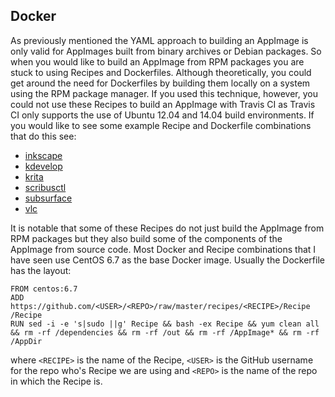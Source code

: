 ## Docker
As previously mentioned the YAML approach to building an AppImage is only valid for AppImages built from binary archives or Debian packages. So when you would like to build an AppImage from RPM packages you are stuck to using Recipes and Dockerfiles. Although theoretically, you could get around the need for Dockerfiles by building them locally on a system using the RPM package manager. If you used this technique, however, you could not use these Recipes to build an AppImage with Travis CI as Travis CI only supports the use of Ubuntu 12.04 and 14.04 build environments. If you would like to see some example Recipe and Dockerfile combinations that do this see:

* [inkscape](https://github.com/probonopd/AppImages/tree/master/recipes/inkscape)
* [kdevelop](https://github.com/probonopd/AppImages/tree/master/recipes/kdevelop)
* [krita](https://github.com/probonopd/AppImages/tree/master/recipes/krita)
* [scribusctl](https://github.com/probonopd/AppImages/tree/master/recipes/scribusctl)
* [subsurface](https://github.com/probonopd/AppImages/tree/master/recipes/subsurface)
* [vlc](https://github.com/probonopd/AppImages/tree/master/recipes/vlc)

It is notable that some of these Recipes do not just build the AppImage from RPM packages but they also build some of the components of the AppImage from source code. Most Docker and Recipe combinations that I have seen use CentOS 6.7 as the base Docker image. Usually the Dockerfile has the layout:

```docker
FROM centos:6.7
ADD https://github.com/<USER>/<REPO>/raw/master/recipes/<RECIPE>/Recipe /Recipe
RUN sed -i -e 's|sudo ||g' Recipe && bash -ex Recipe && yum clean all && rm -rf /dependencies && rm -rf /out && rm -rf /AppImage* && rm -rf /AppDir
```

where `<RECIPE>` is the name of the Recipe, `<USER>` is the GitHub username for the repo who's Recipe we are using and `<REPO>` is the name of the repo in which the Recipe is.
